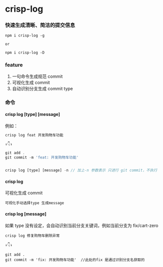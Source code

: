 # crisp-log

### 快速生成清晰、简洁的提交信息

```
npm i crisp-log -g

or

npm i crisp-log -D

```

### feature

1. 一句命令生成规范 commit
2. 可视化生成 commit
3. 自动识别分支生成 commit type

### 命令

#### crisp log [type] [message]

例如：

```js
crisp log feat 开发购物车功能

↓👇↓

git add .
git commit -m 'feat: 开发购物车功能'


crisp log [type] [message] -n // 加上-n 参数表示 只进行 git commit，不执行 git add .
```

#### crisp log

可视化生成 commit

```
可视化手动选择type 生成message
```

#### crisp log [message]

如果 type 没有设定，会自动识别当前分支关键词，例如当前分支为 fix/cart-zero

```
crisp log 修复购物车删除异常

↓👇↓

git add .
git commit -m 'fix: 开发购物车功能'  //此处的fix 是通过识别分支名获取的

```
